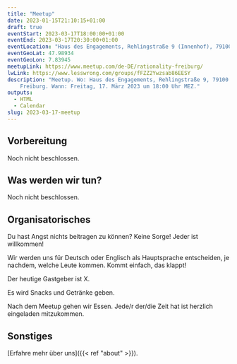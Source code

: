 ```yaml
---
title: "Meetup"
date: 2023-01-15T21:10:15+01:00
draft: true
eventStart: 2023-03-17T18:00:00+01:00
eventEnd: 2023-03-17T20:30:00+01:00
eventLocation: "Haus des Engagements, Rehlingstraße 9 (Innenhof), 79100 Freiburg"
eventGeoLat: 47.98934
eventGeoLon: 7.83945
meetupLink: https://www.meetup.com/de-DE/rationality-freiburg/
lwLink: https://www.lesswrong.com/groups/fFZZ2Ywzsab86EESY
description: "Meetup. Wo: Haus des Engagements, Rehlingstraße 9, 79100
    Freiburg. Wann: Freitag, 17. März 2023 um 18:00 Uhr MEZ."
outputs:
  - HTML
  - Calendar
slug: 2023-03-17-meetup
---
```


## Vorbereitung

Noch nicht beschlossen.


## Was werden wir tun?

Noch nicht beschlossen.


## Organisatorisches

Du hast Angst nichts beitragen zu können? Keine Sorge! Jeder ist willkommen!

Wir werden uns für Deutsch oder Englisch als Hauptsprache entscheiden, je
nachdem, welche Leute kommen. Kommt einfach, das klappt!

Der heutige Gastgeber ist X.

Es wird Snacks und Getränke geben.

Nach dem Meetup gehen wir Essen. Jede/r der/die Zeit hat ist herzlich
eingeladen mitzukommen.


## Sonstiges

[Erfahre mehr über uns]({{< ref "about" >}}).
